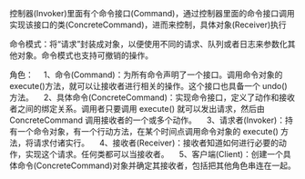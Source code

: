 控制器(Invoker)里面有个命令接口(Command)，通过控制器里面的命令接口调用实现该接口的类(ConcreteCommand)，进而来控制，具体对象(Receiver)执行

命令模式：将“请求”封装成对象，以便使用不同的请求、队列或者日志来参数化其他对象。命令模式也支持可撤销的操作。

角色：
 1、命令(Command)：为所有命令声明了一个接口。调用命令对象的 execute()方法，就可以让接收者进行相关的操作。这个接口也具备一个 undo() 方法。
 2、具体命令(ConcreteCommand)：实现命令接口，定义了动作和接收者之间的绑定关系。调用者只要调用 execute() 就可以发出请求，然后由 ConcreteCommand 调用接收者的一个或多个动作。
 3、请求者(Invoker)：持有一个命令对象，有一个行动方法，在某个时间点调用命令对象的 execute() 方法，将请求付诸实行。
 4、接收者(Receiver)：接收者知道如何进行必要的动作，实现这个请求。任何类都可以当接收者。
 5、客户端(Client)：创建一个具体命令(ConcreteCommand)对象并确定其接收者，包括把其他角色串连在一起。

